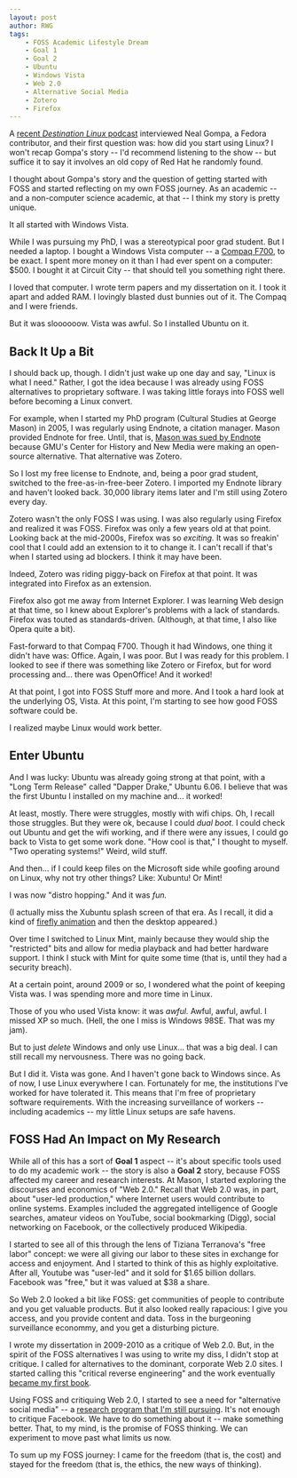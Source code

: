 ```yaml
---
layout: post
author: RWG
tags:
    - FOSS Academic Lifestyle Dream
    - Goal 1
    - Goal 2
    - Ubuntu
    - Windows Vista
    - Web 2.0
    - Alternative Social Media
    - Zotero
    - Firefox
---
```

A [recent *Destination Linux* podcast](https://destinationlinux.org/episode-198/) interviewed Neal Gompa, a Fedora contributor, and their first question was: how did you start using Linux? I won't recap Gompa's story -- I'd recommend listening to the show -- but suffice it to say it involves an old copy of Red Hat he randomly found.

I thought about Gompa's story and the question of getting started with FOSS and started reflecting on my own FOSS journey. As an academic -- and a non-computer science academic, at that -- I think my story is pretty unique.

It all started with Windows Vista.

<!-- more -->

While I was pursuing my PhD, I was a stereotypical poor grad student. But I needed a laptop. I bought a Windows Vista computer -- a [Compaq F700](http://h10032.www1.hp.com/ctg/Manual/c01295900.pdf), to be exact. I spent more money on it than I had ever spent on a computer: $500. I bought it at Circuit City -- that should tell you something right there.

I loved that computer. I wrote term papers and my dissertation on it. I took it apart and added RAM. I lovingly blasted dust bunnies out of it. The Compaq and I were friends.

But it was sloooooow. Vista was awful. So I installed Ubuntu on it.

Back It Up a Bit
----------------

I should back up, though. I didn't just wake up one day and say, "Linux is what I need." Rather, I got the idea because I was already using FOSS alternatives to proprietary software. I was taking little forays into FOSS well before becoming a Linux convert.

For example, when I started my PhD program (Cultural Studies at George Mason) in 2005, I was regularly using Endnote, a citation manager. Mason provided Endnote for free. Until, that is, [Mason was sued by Endnote](https://dltj.org/article/endnote-zotero-lawsuit/) because GMU's Center for History and New Media were making an open-source alternative. That alternative was Zotero.

So I lost my free license to Endnote, and, being a poor grad student, switched to the free-as-in-free-beer Zotero. I imported my Endnote library and haven't looked back. 30,000 library items later and I'm still using Zotero every day.

Zotero wasn't the only FOSS I was using. I was also regularly using Firefox and realized it was FOSS. Firefox was only a few years old at that point. Looking back at the mid-2000s, Firefox was so *exciting.* It was so freakin' cool that I could add an extension to it to change it. I can't recall if that's when I started using ad blockers. I think it may have been.

Indeed, Zotero was riding piggy-back on Firefox at that point. It was integrated into Firefox as an extension.

Firefox also got me away from Internet Explorer. I was learning Web design at that time, so I knew about Explorer's problems with a lack of standards. Firefox was touted as standards-driven. (Although, at that time, I also like Opera quite a bit).

Fast-forward to that Compaq F700. Though it had Windows, one thing it didn't have was: Office. Again, I was poor. But I was ready for this problem. I looked to see if there was something like Zotero or Firefox, but for word processing and... there was OpenOffice! And it worked!

At that point, I got into FOSS Stuff more and more. And I took a hard look at the underlying OS, Vista. At this point, I'm starting to see how good FOSS software could be.

I realized maybe Linux would work better. 

Enter Ubuntu
------------
And I was lucky: Ubuntu was already going strong at that point, with a "Long Term Release" called "Dapper Drake," Ubuntu 6.06. I believe that was the first Ubuntu I installed on my machine and... it worked! 

At least, mostly. There were struggles, mostly with wifi chips. Oh, I recall those struggles. But they were ok, because I could *dual boot.* I could check out Ubuntu and get the wifi working, and if there were any issues, I could go back to Vista to get some work done. "How cool is that," I thought to myself. "Two operating systems!" Weird, wild stuff.

And then... if I could keep files on the Microsoft side while goofing around on Linux, why not try other things? Like: Xubuntu! Or Mint!

I was now "distro hopping." And it was *fun.*

(I actually miss the Xubuntu splash screen of that era. As I recall, it did a kind of [firefly animation](https://us-browse.startpage.com/av/anon-image?piurl=http%3A%2F%2Fwww.dedoimedo.com%2Fimages%2Fcomputers_new_2%2Fxubuntu-9-10-splash.jpg&sp=1607475426Tb5911dc845f83cb5abebb2bceb1a39865190a57a606168a9b762408c3d480b05) and then the desktop appeared.)

Over time I switched to Linux Mint, mainly because they would ship the "restricted" bits and allow for media playback and had better hardware support. I think I stuck with Mint for quite some time (that is, until they had a security breach). 

At a certain point, around 2009 or so, I wondered what the point of keeping Vista was. I was spending more and more time in Linux. 

Those of you who used Vista know: it was *awful.* Awful, awful, awful. I missed XP so much. (Hell, the one I miss is Windows 98SE. That was my jam). 

But to just *delete* Windows and only use Linux... that was a big deal. I can still recall my nervousness. There was no going back.

But I did it. Vista was gone. And I haven't gone back to Windows since. As of now, I use Linux everywhere I can. Fortunately for me, the institutions I've worked for have tolerated it. This means that I'm free of proprietary software requirements. With the increasing surveillance of workers -- including academics -- my little Linux setups are safe havens.

FOSS Had An Impact on My Research
---------------------------------
While all of this has a sort of **Goal 1** aspect -- it's about specific tools used to do my academic work -- the story is also a **Goal 2** story, because FOSS affected my career and research interests. At Mason, I started exploring the discourses and economics of "Web 2.0." Recall that Web 2.0 was, in part, about "user-led production," where Internet users would contribute to online systems. Examples included the aggregated intelligence of Google searches, amateur videos on YouTube, social bookmarking (Digg), social networking on Facebook, or the collectively produced Wikipedia.

I started to see all of this through the lens of Tiziana Terranova's "free labor" concept: we were all giving our labor to these sites in exchange for access and enjoyment. And I started to think of this as highly exploitative. After all, Youtube was "user-led" and it sold for $1.65 billion dollars. Facebook was "free," but it was valued at $38 a share. 

So Web 2.0 looked a bit like FOSS: get communities of people to contribute and you get valuable products. But it also looked really rapacious: I give you access, and you provide content and data. Toss in the burgeoning surveillance econommy, and you get a disturbing picture.

I wrote my dissertation in 2009-2010 as a critique of Web 2.0. But, in the spirit of the FOSS alternatives I was using to write my diss, I didn't stop at critique. I called for alternatives to the dominant, corporate Web 2.0 sites. I started calling this "critical reverse engineering" and the work eventually [became my first book](https://bookshop.org/books/reverse-engineering-social-media-software-culture-and-political-economy-in-new-media-capitalism/9781439910344).

Using FOSS and critiquing Web 2.0, I started to see a need for "alternative social media" -- a [research program that I'm still pursuing](https://journals.sagepub.com/doi/full/10.1177/1461444820912533). It's not enough to critique Facebook. We have to do something about it -- make something better. That, to my mind, is the promise of FOSS thinking. We can experiment to move past what limits us now.

To sum up my FOSS journey: I came for the freedom (that is, the cost) and stayed for the freedom (that is, the ethics, the new ways of thinking).

